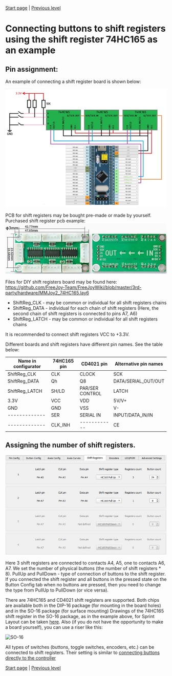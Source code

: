 


[Start page](../README.md) | [Previous level](Buttons-connection.md)

# Connecting buttons to shift registers using the shift register 74HC165 as an example
## Pin assignment:

An example of connecting a shift register board is shown below:

![](../images/S1.jpg)

PCB for shift registers may be bought pre-made or made by yourself. Purchased shift register pcb example:
![](../images/74hc165_pcb.jpg)

Files for DIY shift registers board may be found here:
https://github.com/FreeJoy-Team/FreeJoyWiki/blob/master/3rd-party/hardware/MMJoy2_74HC165.lay6

* ShiftReg_CLK - may be common or individual for all shift registers chains
* ShiftReg_DATA - individual for each chain of shift registers (Here, the second chain of shift registers is connected to pins A7, A6)
* ShiftReg_LATCH - may be common or individual for all shift registers chains

It is recommended to connect shift registers VCC to +3.3V.

Different boards and shift registers have different pin names. See the table below:

| Name in configurator | 74HC165 pin | CD4021 pin | Alternative pin names |
|---------------------|------------------|-----------------|---------------|
|    ShiftReg_CLK     |       CLK        |      CLOCK      |     SCK               |
|    ShiftReg_DATA    |        Qh        |        Q8       |     DATA/SERIAL_OUT/OUT |
|    ShiftReg_LATCH   |       SH/LD      | PAR/SER CONTROL |     LATCH             |
|         3.3V        |        VCC       |       VDD       |     5V/V+  |
|         GND         |        GND       |       VSS       |     V-        |
|    -------------    |        SER       |  SERIAL IN      |     INPUT/DATA_IN/IN |
|    -------------    |     CLK_INH      |    ------------ |     CE |

## Assigning the number of shift registers.

![](../images/S2.jpg)

Here 3 shift registers are connected to contacts A4, A5, one to contacts A6, A7. We set the number of physical buttons (the number of shift registers * 8). PullUp and PullDown - type of connection of buttons to the shift register. If you connected the shift register and all buttons in the pressed state on the Button Config tab when no buttons are pressed, then you need to change the type from PullUp to PullDown (or vice versa).

There are 74HC165 and CD4021 shift registers are supported. Both chips are available both in the DIP-16 package (for mounting in the board holes) and in the SO-16 package (for surface mounting) Drawings of the 74HC165 shift register in the SO-16 package, as in the example above, for Sprint Layout can be taken [here](../3rd-party/hardware/). Also (if you do not have the opportunity to make a board yourself), you can use a riser like this:

![SO-16](/images/SO-16.jpg)

All types of switches (buttons, toggle switches, encoders, etc.) can be connected to shift registers. Their setting is similar to [connecting buttons directly to the controller](Connecting-buttons-directly-to-controller.md)



[Start page](../README.md) | [Previous level](Buttons-connection.md)

